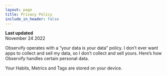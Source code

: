 ```yaml
---
layout: page
title: Privacy Policy
include_in_header: false
---
```


**Last updated**  
November 24 2022

Observify operates with a “your data is your data” policy. I don’t ever want apps to collect and sell my data, so I don’t collect and sell yours. Here’s how Observify handles certain personal data.

Your Habits, Metrics and Tags are stored on your device.